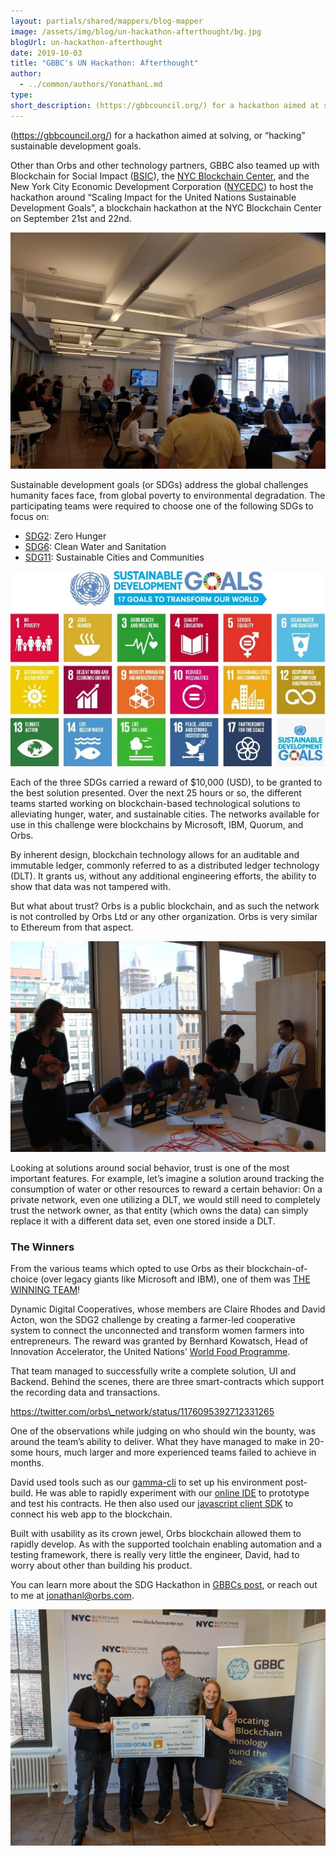 ```yaml
---
layout: partials/shared/mappers/blog-mapper
image: /assets/img/blog/un-hackathon-afterthought/bg.jpg
blogUrl: un-hackathon-afterthought
date: 2019-10-03
title: "GBBC's UN Hackathon: Afterthought"
author:
  - ../common/authors/YonathanL.md
type:
short_description: (https://gbbcouncil.org/) for a hackathon aimed at solving, or “hacking” sustainable development goals.
---
```


(https://gbbcouncil.org/) for a hackathon aimed at solving, or “hacking” sustainable development goals.

Other than Orbs and other technology partners, GBBC also teamed up with Blockchain for Social Impact ([BSIC](https://blockchainforsocialimpact.com/)), the [NYC Blockchain Center](https://blockchaincenter.nyc/), and the New York City Economic Development Corporation ([NYCEDC](https://edc.nyc/)) to host the hackathon around “Scaling Impact for the United Nations Sustainable Development Goals”, a blockchain hackathon at the NYC Blockchain Center on September 21st and 22nd.

![](/assets/img/blog/un-hackathon-afterthought/hackathon-2.jpg)

Sustainable development goals (or SDGs) address the global challenges humanity faces face, from global poverty to environmental degradation. The participating teams were required to choose one of the following SDGs to focus on:

- [SDG2](https://www.un.org/sustainabledevelopment/hunger/): Zero Hunger
- [SDG6](https://www.un.org/sustainabledevelopment/water-and-sanitation/): Clean Water and Sanitation
- [SDG11](https://www.un.org/sustainabledevelopment/cities/): Sustainable Cities and Communities

![](/assets/img/blog/un-hackathon-afterthought/dddsdgs.jpg)

Each of the three SDGs carried a reward of $10,000 (USD), to be granted to the best solution presented. Over the next 25 hours or so, the different teams started working on blockchain-based technological solutions to alleviating hunger, water, and sustainable cities. The networks available for use in this challenge were blockchains by Microsoft, IBM, Quorum, and Orbs.

By inherent design, blockchain technology allows for an auditable and immutable ledger, commonly referred to as a distributed ledger technology (DLT). It grants us, without any additional engineering efforts, the ability to show that data was not tampered with.

But what about trust? Orbs is a public blockchain, and as such the network is not controlled by Orbs Ltd or any other organization. Orbs is very similar to Ethereum from that aspect.

![](/assets/img/blog/un-hackathon-afterthought/hackathon-1.jpg)

Looking at solutions around social behavior, trust is one of the most important features. For example, let’s imagine a solution around tracking the consumption of water or other resources to reward a certain behavior: On a private network, even one utilizing a DLT, we would still need to completely trust the network owner, as that entity (which owns the data) can simply replace it with a different data set, even one stored inside a DLT.

### **The Winners**

From the various teams which opted to use Orbs as their blockchain-of-choice (over legacy giants like Microsoft and IBM), one of them was [THE WINNING TEAM](https://medium.com/@GBBC/the-gbbc-hosts-hackathon-showcasing-how-blockchain-technology-can-be-used-to-advance-un-sdgs-67855f76a010)!

Dynamic Digital Cooperatives, whose members are Claire Rhodes and David Acton, won the SDG2 challenge by creating a farmer-led cooperative system to connect the unconnected and transform women farmers into entrepreneurs. The reward was granted by Bernhard Kowatsch, Head of Innovation Accelerator, the United Nations’ [World Food Programme](https://www.wfp.org/).

That team managed to successfully write a complete solution, UI and Backend. Behind the scenes, there are three smart-contracts which support the recording data and transactions.

https://twitter.com/orbs\_network/status/1176095392712331265

One of the observations while judging on who should win the bounty, was around the team’s ability to deliver. What they have managed to make in 20-some hours, much larger and more experienced teams failed to achieve in months.

David used tools such as our [gamma-cli](https://docs.orbs.network) to set up his environment post-build. He was able to rapidly experiment with our [online IDE](https://playground.orbs.network) to prototype and test his contracts. He then also used our [javascript client SDK](https://github.com/orbs-network/orbs-client-sdk-javascript) to connect his web app to the blockchain.

Built with usability as its crown jewel, Orbs blockchain allowed them to rapidly develop. As with the supported toolchain enabling automation and a testing framework, there is really very little the engineer, David, had to worry about other than building his product.

You can learn more about the SDG Hackathon in [GBBCs post](https://medium.com/@GBBC/the-gbbc-hosts-hackathon-showcasing-how-blockchain-technology-can-be-used-to-advance-un-sdgs-67855f76a010), or reach out to me at [jonathanl@orbs.com](mailto:jonathanl@orbs.com).

![Orbs' Ran and Jonathan with David and Claire of the winning team](/assets/img/blog/un-hackathon-afterthought/ran-and-yonathan-at-hackathon.jpeg)

